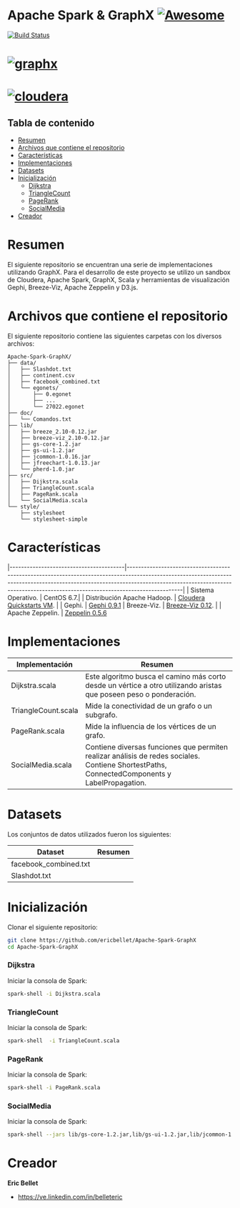 # Apache Spark & GraphX [![Awesome](https://cdn.rawgit.com/sindresorhus/awesome/d7305f38d29fed78fa85652e3a63e154dd8e8829/media/badge.svg)](https://github.com/sindresorhus/awesome)

[![Build Status](https://img.shields.io/travis/KunalKapadia/express-mongoose-es6-rest-api/master.svg?style=flat-square)](https://travis-ci.org/KunalKapadia/express-mongoose-es6-rest-api)

# [![graphx](http://spark.apache.org/docs/latest/img/graphx_logo.png)](http://spark.apache.org/graphx/)
# [![cloudera](http://imageshack.com/a/img923/5526/xS3REN.png)](https://www.cloudera.com/)
## Tabla de contenido

* [Resumen](#resumen)
* [Archivos que contiene el repositorio](#archivos-que-contiene-el-repositorio)
* [Características](#características)
* [Implementaciones](#implementaciones)
* [Datasets](#datasets)
* [Inicialización](#inicialización)
	* [Dijkstra](#dijkstra)
	* [TriangleCount](#triangleCount)
	* [PageRank](#pageRank)
	* [SocialMedia](#socialMedia)
* [Creador](#creador)


# Resumen

El siguiente repositorio se encuentran una serie de implementaciones utilizando GraphX. Para el desarrollo de este proyecto se utilizo un sandbox de Cloudera, Apache Spark, GraphX, Scala y herramientas de visualización Gephi, Breeze-Viz, Apache Zeppelin y D3.js.

# Archivos que contiene el repositorio

El siguiente repositorio contiene las siguientes carpetas con los diversos archivos:

```
Apache-Spark-GraphX/
├── data/
│   ├── Slashdot.txt
│   ├── continent.csv
│   ├── facebook_combined.txt
│   └── egonets/
│   	├── 0.egonet 
│   	├── ...
│   	└── 27022.egonet
├── doc/
│   └── Comandos.txt
├── lib/
│   ├── breeze_2.10-0.12.jar 
│   ├── breeze-viz_2.10-0.12.jar
│   ├── gs-core-1.2.jar
│   ├── gs-ui-1.2.jar
│   ├── jcommon-1.0.16.jar
│   ├── jfreechart-1.0.13.jar 
│   └── pherd-1.0.jar
├── src/
│   ├── Dijkstra.scala
│   ├── TriangleCount.scala
│   ├── PageRank.scala
│   └── SocialMedia.scala
└── style/
    ├── stylesheet
    └── stylesheet-simple
```

# Características

|----------------------------------------|-------------------------------------------------------------------------------------------------------------------------------------------------------------------------------------------------------------------------------------------------------------|
| Sistema Operativo.                	 | CentOS 6.7.|
| Distribución Apache Hadoop.            | [Cloudera Quickstarts VM](https://www.cloudera.com/downloads.html).  |
| Gephi.                	 			 | [Gephi 0.9.1](https://gephi.org/users/download/)
| Breeze-Viz.                	 		 | [Breeze-Viz 0.12](http://mvnrepository.com/artifact/org.scalanlp/breeze-viz_2.10/0.12). |
| Apache Zeppelin.                	     | [Zeppelin 0.5.6](https://zeppelin.apache.org/download.html)

# Implementaciones

| Implementación                        |            Resumen                                                                                                                                                                                                                                          |
|----------------------------------------|-------------------------------------------------------------------------------------------------------------------------------------------------------------------------------------------------------------------------------------------------------------|
| Dijkstra.scala                	 | Este algoritmo busca el camino más corto desde un vértice a otro utilizando aristas que poseen peso o ponderación.|
| TriangleCount.scala                | Mide la conectividad de un grafo o un subgrafo. |
| PageRank.scala                	 | Mide la influencia de los vértices de un grafo. |
| SocialMedia.scala                	 | Contiene diversas funciones que permiten realizar análisis de redes sociales. Contiene ShortestPaths, ConnectedComponents y LabelPropagation. |

# Datasets
Los conjuntos de datos utilizados fueron los siguientes:


| Dataset                        |            Resumen                                                                                                                                                                                                                                          |
|----------------------------------------|-------------------------------------------------------------------------------------------------------------------------------------------------------------------------------------------------------------------------------------------------------------|
| facebook_combined.txt               	 | |
| Slashdot.txt                			| |


# Inicialización
Clonar el siguiente repositorio:
```sh
git clone https://github.com/ericbellet/Apache-Spark-GraphX
cd Apache-Spark-GraphX
```
### Dijkstra

Iniciar la consola de Spark:
```sh
spark-shell -i Dijkstra.scala

```

### TriangleCount

Iniciar la consola de Spark:
```sh
spark-shell  -i TriangleCount.scala

```

### PageRank

Iniciar la consola de Spark:
```sh
spark-shell -i PageRank.scala

```

### SocialMedia

Iniciar la consola de Spark:
```sh
spark-shell --jars lib/gs-core-1.2.jar,lib/gs-ui-1.2.jar,lib/jcommon-1.0.16.jar,lib/jfreechart-1.0.13.jar,lib/breeze_2.10-0.12.jar,lib/breeze-viz_2.10-0.12.jar,lib/pherd-1.0.jar -i SocialMedia.scala

```

# Creador

**Eric Bellet**

* <https://ve.linkedin.com/in/belleteric>
